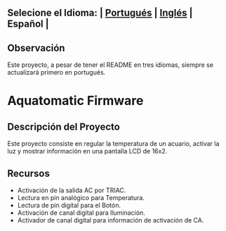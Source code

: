 ## Selecione el Idioma: | [Portugués](README.md) | [Inglés](README_en.md)  | Español |

## Observación
Este proyecto, a pesar de tener el README en tres idiomas, siempre se actualizará primero en portugués.

# Aquatomatic Firmware

## Descripción del Proyecto

Este proyecto consiste en regular la temperatura de un acuario, activar la luz y mostrar información en una pantalla LCD de 16x2.

## Recursos

- Activación de la salida AC por TRIAC.
- Lectura en pin analógico para Temperatura.
- Lectura de pin digital para el Botón.
- Activación de canal digital para Iluminación.
- Activador de canal digital para información de activación de CA.